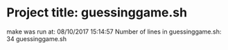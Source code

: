 # Project title:  guessinggame.sh
make was run at: 
08/10/2017 15:14:57
Number of lines in guessinggame.sh: 
34 guessinggame.sh
